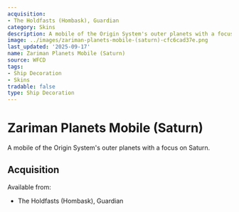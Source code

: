 ```yaml
---
acquisition:
- The Holdfasts (Hombask), Guardian
category: Skins
description: A mobile of the Origin System's outer planets with a focus on Saturn.
image: ../images/zariman-planets-mobile-(saturn)-cfc6cad37e.png
last_updated: '2025-09-17'
name: Zariman Planets Mobile (Saturn)
source: WFCD
tags:
- Ship Decoration
- Skins
tradable: false
type: Ship Decoration
---
```


# Zariman Planets Mobile (Saturn)

A mobile of the Origin System's outer planets with a focus on Saturn.

## Acquisition

Available from:
- The Holdfasts (Hombask), Guardian

